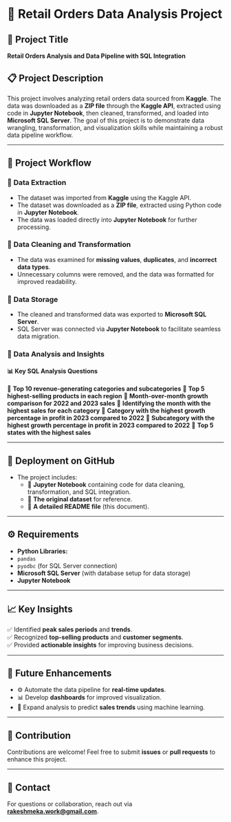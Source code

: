 # 🛒 **Retail Orders Data Analysis Project**

## 🎯 **Project Title**
**Retail Orders Analysis and Data Pipeline with SQL Integration**

## 📋 **Project Description**
This project involves analyzing retail orders data sourced from **Kaggle**. The data was downloaded as a **ZIP file** through the **Kaggle API**, extracted using code in **Jupyter Notebook**, then cleaned, transformed, and loaded into **Microsoft SQL Server**. The goal of this project is to demonstrate data wrangling, transformation, and visualization skills while maintaining a robust data pipeline workflow.

---

## 🚀 **Project Workflow**
### 🔹 **Data Extraction**
- The dataset was imported from **Kaggle** using the Kaggle API.
- The dataset was downloaded as a **ZIP file**, extracted using Python code in **Jupyter Notebook**.
- The data was loaded directly into **Jupyter Notebook** for further processing.

### 🔹 **Data Cleaning and Transformation**
- The data was examined for **missing values**, **duplicates**, and **incorrect data types**.
- Unnecessary columns were removed, and the data was formatted for improved readability.

### 🔹 **Data Storage**
- The cleaned and transformed data was exported to **Microsoft SQL Server**.
- SQL Server was connected via **Jupyter Notebook** to facilitate seamless data migration.

### 🔹 **Data Analysis and Insights**
#### 📊 **Key SQL Analysis Questions**
  🔸 **Top 10 revenue-generating categories and subcategories**
  🔸 **Top 5 highest-selling products in each region**
  🔸 **Month-over-month growth comparison for 2022 and 2023 sales**
  🔸 **Identifying the month with the highest sales for each category**
  🔸 **Category with the highest growth percentage in profit in 2023 compared to 2022**
  🔸 **Subcategory with the highest growth percentage in profit in 2023 compared to 2022**
  🔸 **Top 5 states with the highest sales**

---

## 📂 **Deployment on GitHub**
- The project includes:
  - 📒 **Jupyter Notebook** containing code for data cleaning, transformation, and SQL integration.
  - 📁 **The original dataset** for reference.
  - 📝 **A detailed README file** (this document).

---

## ⚙️ **Requirements**
- **Python Libraries:**
- `pandas`
- `pyodbc` (for SQL Server connection)
- **Microsoft SQL Server** (with database setup for data storage)
- **Jupyter Notebook**

---

## 📈 **Key Insights**
✅ Identified **peak sales periods** and **trends**.  
✅ Recognized **top-selling products** and **customer segments**.  
✅ Provided **actionable insights** for improving business decisions.  

---

## 🔮 **Future Enhancements**
- ⚙️ Automate the data pipeline for **real-time updates**.
- 📊 Develop **dashboards** for improved visualization.
- 🧠 Expand analysis to predict **sales trends** using machine learning.

---

## 🤝 **Contribution**
Contributions are welcome! Feel free to submit **issues** or **pull requests** to enhance this project.

---

## 📧 **Contact**
For questions or collaboration, reach out via **rakeshmeka.work@gmail.com**.
